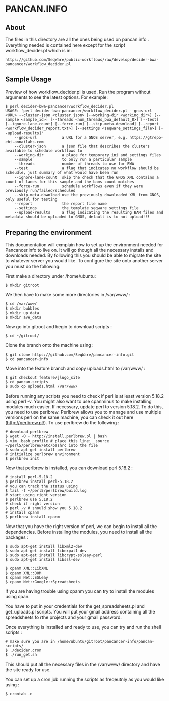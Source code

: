 # PANCAN.INFO

## About
The files in this directory are all the ones being used on pancan.info . Everything needed is contained here except for the script workflow_decider.pl which is in:
    
    https://github.com/SeqWare/public-workflows/raw/develop/decider-bwa-pancancer/workflow_decider.pl


## Sample Usage
Preview of how workflow_decider.pl is used.
Run the program without arguments to see the latest options. For example:

    $ perl decider-bwa-pancancer/workflow_decider.pl
    USAGE: 'perl decider-bwa-pancancer/workflow_decider.pl --gnos-url <URL> --cluster-json <cluster.json> [--working-dir <working_dir>] [--sample <sample_id>] [--threads <num_threads_bwa_default_8>] [--test] [--ignore-lane-count] [--force-run] [--skip-meta-download] [--report <workflow_decider_report.txt>] [--settings <seqware_settings_file>] [--upload-results]'
    	--gnos-url           a URL for a GNOS server, e.g. https://gtrepo-ebi.annailabs.com
    	--cluster-json       a json file that describes the clusters available to schedule workflows to
    	--working-dir        a place for temporary ini and settings files
    	--sample             to only run a particular sample
    	--threads            number of threads to use for BWA
    	--test               a flag that indicates no workflow should be scheudle, just summary of what would have been run
    	--ignore-lane-count  skip the check that the GNOS XML contains a count of lanes for this sample and the bams count matches
    	--force-run          schedule workflows even if they were previously run/failed/scheduled
    	--skip-meta-download use the previously downloaded XML from GNOS, only useful for testing
    	--report             the report file name
    	--settings           the template seqware settings file
    	--upload-results     a flag indicating the resulting BAM files and metadata should be uploaded to GNOS, default is to not upload!!!

## Preparing the environment
This documentation will exmplain how to set up the environment needed for Pancancer.info to live on. It will go though all the necessary installs and downloads needed. By following this you should be able to migrate the site to whatever server you would like. To configure the site onto another server you must do the following:

First make a directory under /home/ubuntu:

    $ mkdir gitroot

We then have to make some more directories in /var/www/ :

    $ cd /var/www/
    $ mkdir bubbles
    $ mkdir up_data
    $ mkdir ave_data

Now go into gitroot and begin to download scripts :

    $ cd ~/gitroot/

Clone the branch onto the machine using :

    $ git clone https://github.com/SeqWare/pancancer-info.git
    $ cd pancancer-info

Move into the feature branch and copy uploads.html to /var/www/ :

    $ git checkout feature/jlugo_site
    $ cd pancan-scripts
    $ sudo cp uploads.html /var/www/

Before running any scripts you need to check if perl is at least version 5.18.2 using perl -v. You might also want to use cpanminus to make installing modules much easier. If necessary, update perl to version 5.18.2. To do this, you need to use perlbrew. Perlbrew allows you to manage and use multiple versions perl on the same machine, you can check it out here (http://perlbrew.pl/). To use perlbrew do the following :

    # download perlbrew
    $ wget -O - http://install.perlbrew.pl | bash
    $ vim .bash_profile # place this line:  source ~/perl5/perlbrew/etc/bashrc into the file
    $ sudo apt-get install perlbrew
    # initialize perlbrew environment
    $ perlbrew init

Now that perlbrew is installed, you can download perl 5.18.2 :

    # install perl-5.18.2
    $ perlbrew install perl-5.18.2
    # you can track the status using
    $ tail -f ~/perl5/perlbrew/build.log
    # start using right version 
    $ perlbrew use 5.18.2
    # check if right version 
    $ perl -v # should show you 5.18.2
    # install cpanm 
    $ perlbrew install-cpanm

Now that you have the right version of perl, we can begin to install all the dependencies. Before installing the modules, you need to install all the packages :

    $ sudo apt-get install libxml2-dev
    $ sudo apt-get install libexpat1-dev
    $ sudo apt-get install libcrypt-ssleay-perl
    $ sudo apt-get install libssl-dev
    
    $ cpanm XML::LibXML
    $ cpanm XML::DOM
    $ cpanm Net::SSLeay
    $ cpanm Net::Google::Spreadsheets

If you are having trouble using cpanm you can try to install the modules using cpan.

You have to put in your credentials for the get_spreadsheets.pl and get_uploads.pl scripts. You will put your gmail address containing all the spreadsheets fo rthe projects and your gmail password.

Once everything is installed and ready to use, you can try and run the shell scripts :

    # make sure you are in /home/ubuntu/gitroot/pancancer-info/pancan-scripts/
    $ ./decider.cron
    $ ./run_get.sh

This should put all the necessary files in the /var/www/ directory and have the site ready for use.

You can set up a cron job running the scripts as freqeutnly as you would like using :

    $ crontab -e
